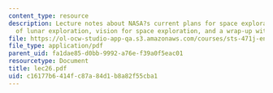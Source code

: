 ```yaml
---
content_type: resource
description: Lecture notes about NASA?s current plans for space exploration, goals
  of lunar exploration, vision for space exploration, and a wrap-up with students.
file: https://ol-ocw-studio-app-qa.s3.amazonaws.com/courses/sts-471j-engineering-apollo-the-moon-project-as-a-complex-system-spring-2007/c16177b6414fc87a84d1b8a82f55cba1_lec26.pdf
file_type: application/pdf
parent_uid: fa1dae85-d0bb-9992-a76e-f39a0f5eac01
resourcetype: Document
title: lec26.pdf
uid: c16177b6-414f-c87a-84d1-b8a82f55cba1
---
```

